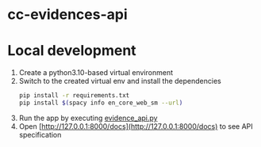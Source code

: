 # cc-evidences-api

# Local development

1. Create a python3.10-based virtual environment
2. Switch to the created virtual env and install the dependencies
    ```bash
    pip install -r requirements.txt
    pip install $(spacy info en_core_web_sm --url)
    ```
3. Run the app by executing [evidence_api.py](evidence_api.py)
4. Open [http://127.0.0.1:8000/docs](http://127.0.0.1:8000/docs) to see API specification